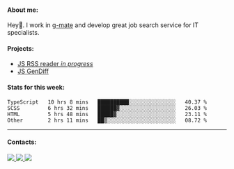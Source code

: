 #### About me:
Hey👋. I work in [g-mate](http://gms.tech) and develop great job search service for IT specialists.

#### Projects:
- [JS RSS reader *in progress*](https://github.com/GKoil/frontend-project-lvl3)
- [JS GenDiff](https://github.com/GKoil/GenDiff)

#### Stats for this week:
<!--START_SECTION:waka-->

```text
TypeScript   10 hrs 8 mins   ██████████░░░░░░░░░░░░░░░   40.37 %
SCSS         6 hrs 32 mins   ██████▓░░░░░░░░░░░░░░░░░░   26.03 %
HTML         5 hrs 48 mins   █████▓░░░░░░░░░░░░░░░░░░░   23.11 %
Other        2 hrs 11 mins   ██▒░░░░░░░░░░░░░░░░░░░░░░   08.72 %
```

<!--END_SECTION:waka-->
---
#### Contacts:

<a target='_blank' title='LinkedIn' href="https://www.linkedin.com/in/gkoil/">
  <img src="https://img.shields.io/badge/LinkedIn-0077B5?style=for-the-badge&logo=linkedin&logoColor=white" />
</a>
<a target='_blank' title='Telegram' href="https://t.me/gkoil">
  <img src="https://img.shields.io/badge/Telegram-2CA5E0?style=for-the-badge&logo=telegram&logoColor=white" />
</a>
<a target='_blank' title='Gmail' href="mailto: gk.grigorev@gmail.com">
  <img src="https://img.shields.io/badge/Gmail-D14836?style=for-the-badge&logo=gmail&logoColor=white" />
</a>

